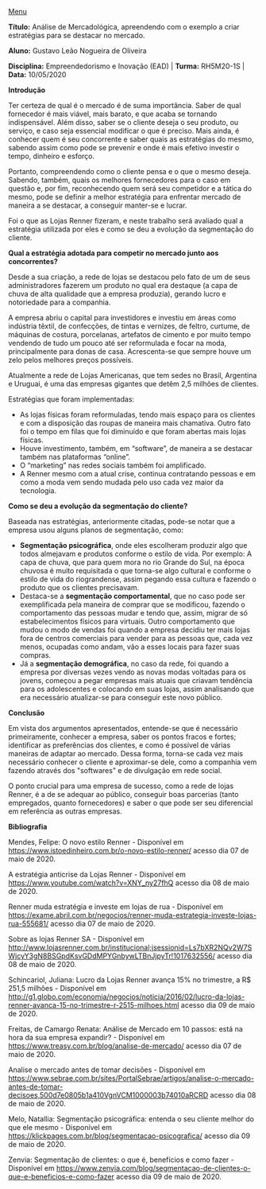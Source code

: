 [Menu](../README.md)

**Título:** Análise de Mercadológica, apreendendo com o exemplo  a criar estratégias para se destacar no mercado.

**Aluno:** Gustavo Leão Nogueira de Oliveira

**Disciplina:**  Empreendedorismo e Inovação (EAD) | **Turma:** RH5M20-1S | **Data:** 10/05/2020

**Introdução**

Ter certeza de qual é o mercado é de suma importância. Saber de qual fornecedor é mais viável, mais barato, e que acaba se tornando indispensável. Além disso, saber se o cliente deseja o seu produto, ou serviço, e caso seja essencial modificar o que é preciso. Mais ainda, é conhecer quem é seu concorrente e saber quais as estratégias do mesmo, sabendo assim como pode se prevenir e onde é mais efetivo investir o tempo, dinheiro e esforço.

Portanto, compreendendo como o cliente pensa e o que o mesmo deseja. Sabendo, também, quais os melhores fornecedores para o caso em questão e, por fim, reconhecendo quem será seu competidor e a tática do mesmo, pode se definir a melhor estratégia para enfrentar mercado de maneira a se destacar, a conseguir manter-se e lucrar.

Foi o que as Lojas Renner fizeram, e neste trabalho será avaliado qual a estratégia utilizada por eles e como se deu a evolução da segmentação do cliente.

**Qual a estratégia adotada para competir no mercado junto aos concorrentes?**

Desde a sua criação, a rede de lojas se destacou pelo fato de um de seus administradores fazerem um produto no qual era destaque (a capa de chuva de alta qualidade que a empresa produzia), gerando lucro e notoriedade para a companhia.

A empresa abriu o capital para investidores e investiu em áreas como indústria têxtil, de confecções, de tintas e vernizes, de feltro, curtume, de máquinas de costura, porcelanas, artefatos de cimento e por muito tempo vendendo de tudo um pouco até ser reformulada e focar na moda, principalmente para donas de casa. Acrescenta-se que sempre houve um zelo pelos melhores preços possíveis.

Atualmente a rede de Lojas Americanas, que tem sedes no Brasil, Argentina e Uruguai, é uma das empresas gigantes que detêm 2,5 milhões de clientes.

Estratégias que foram implementadas:

* As lojas físicas foram reformuladas, tendo mais espaço para os clientes e com a disposição das roupas de maneira mais chamativa. Outro fato foi o tempo em filas que foi diminuído e que foram abertas mais lojas físicas.
* Houve investimento, também, em “software”, de maneira a se destacar também nas plataformas “online”.
* O “marketing” nas redes sociais também foi amplificado.
* A Renner mesmo com a atual crise, continua contratando pessoas e em como a moda vem sendo mudada pelo uso cada vez maior da tecnologia.

**Como se deu a evolução da segmentação do cliente?**

Baseada nas estratégias, anteriormente citadas, pode-se notar que a empresa usou alguns planos de segmentação, como:

* **Segmentação psicográfica**, onde eles escolheram produzir algo que todos almejavam e produtos conforme o estilo de vida. Por exemplo: A capa de chuva, que para quem mora no rio Grande do Sul, na época chuvosa é muito requisitada o que torna-se algo cultural e conforme o estilo de vida do riograndense, assim pegando essa cultura e fazendo o produto que os clientes precisavam.
* Destaca-se a **segmentação comportamental**, que no caso pode ser exemplificada pela maneira de comprar que se modificou, fazendo o comportamento das pessoas mudar e tendo que, assim, migrar de só estabelecimentos físicos para virtuais. Outro comportamento que mudou o modo de vendas foi quando a empresa decidiu ter mais lojas fora de centros comerciais para vender para as pessoas que, cada vez menos, ocupadas como andam, vão a esses locais para fazer suas compras.
* Já a **segmentação demográfica**, no caso da rede, foi quando a empresa por diversas vezes vendo as novas modas voltadas para os jovens, começou a pegar empresas mais atuais que criavam tendência para os adolescentes e colocando em suas lojas, assim analisando que era necessário atualizar-se para conseguir este novo público.

**Conclusão**

Em vista dos argumentos apresentados, entende-se que é necessário primeiramente, conhecer a empresa, saber os pontos fracos e fortes; identificar as preferências dos clientes, e como é possível de várias maneiras de adaptar ao mercado. Dessa forma, torna-se cada vez mais necessário conhecer o cliente e aproximar-se dele, como a companhia vem fazendo através dos "softwares" e de divulgação em rede social.

O ponto crucial para uma empresa de sucesso, como a rede de lojas Renner, é a de se adequar ao público, conseguir boas parcerias (tanto empregados, quanto fornecedores) e saber o que pode ser seu diferencial em referência as outras empresas.  

**Bibliografia**

Mendes, Felipe: O novo estilo Renner - Disponível em  https://www.istoedinheiro.com.br/o-novo-estilo-renner/ acesso dia 07 de maio de 2020.

A estratégia anticrise da Lojas Renner - Disponível em https://www.youtube.com/watch?v=XNY_ny27fhQ acesso dia 08 de maio de 2020.

Renner muda estratégia e investe em lojas de rua - Disponível em https://exame.abril.com.br/negocios/renner-muda-estrategia-investe-lojas-rua-555681/  acesso dia 07 de maio de 2020.

Sobre as lojas Renner SA - Disponível em  http://www.lojasrenner.com.br/institucional;jsessionid=Ls7bXR2NQv2W7SWjcyY3gN8BSGpdKsvGDdMPYGnbywLTBnJjpyTr!1017632556/   acesso dia 08 de maio de 2020.

Schincariol, Juliana: Lucro da Lojas Renner avança 15% no trimestre, a R$ 251,5 milhões - Disponível em http://g1.globo.com/economia/negocios/noticia/2016/02/lucro-da-lojas-renner-avanca-15-no-trimestre-r-2515-milhoes.html  acesso dia 09 de maio de 2020.

Freitas, de Camargo Renata: Análise de Mercado em 10 passos: está na hora da sua empresa expandir? - Disponível em https://www.treasy.com.br/blog/analise-de-mercado/ acesso dia 07 de maio de 2020.

Analise o mercado antes de tomar decisões - Disponível em https://www.sebrae.com.br/sites/PortalSebrae/artigos/analise-o-mercado-antes-de-tomar-decisoes,500d7e0805b1a410VgnVCM1000003b74010aRCRD acesso dia 08 de maio de 2020.

Melo, Natallia: Segmentação psicográfica: entenda o seu cliente melhor do que ele mesmo  - Disponível em https://klickpages.com.br/blog/segmentacao-psicografica/ acesso dia 09 de maio de 2020.

Zenvia: Segmentação de clientes: o que é, benefícios e como fazer - Disponível em  https://www.zenvia.com/blog/segmentacao-de-clientes-o-que-e-beneficios-e-como-fazer acesso dia 09 de maio de 2020.
